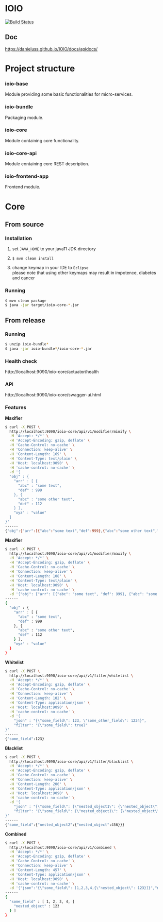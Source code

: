 # IOIO
[![Build Status](https://travis-ci.org/Danieluss/IOIO.svg?branch=master)](https://travis-ci.org/Danieluss/IOIO)


## Doc
https://danieluss.github.io/IOIO/docs/apidocs/

# Project structure

### ioio-base
Module providing some basic functionalities for micro-services.

### ioio-bundle
Packaging module.

### ioio-core
Module containing core functionality.

### ioio-core-api
Module containing core REST description.

### ioio-frontend-app
Frontend module.

# Core

## From source

### Installation
1. set `JAVA_HOME` to your java11 JDK directory

2. ```$ mvn clean install```

3. change keymap in your IDE to `Eclipse` \
please note that using other keymaps may result in impotence, diabetes and cancer
### Running
```bash
$ mvn clean package
$ java -jar target/ioio-core-*.jar
```

## From release

### Running
```bash
$ unzip ioio-bundle*
$ java -jar ioio-bundle*/ioio-core-*.jar
```

### Health check
http://localhost:9090/ioio-core/actuator/health

### API
http://localhost:9090/ioio-core/swagger-ui.html

### Features

**Maxifier**

```bash
$ curl -X POST \
  http://localhost:9090/ioio-core/api/v1/modifier/minify \
  -H 'Accept: */*' \
  -H 'Accept-Encoding: gzip, deflate' \
  -H 'Cache-Control: no-cache' \
  -H 'Connection: keep-alive' \
  -H 'Content-Length: 169' \
  -H 'Content-Type: text/plain' \
  -H 'Host: localhost:9090' \
  -H 'cache-control: no-cache' \
  -d '{
  "obj" : {
    "arr" : [ {
      "abc" : "some text",
      "def" : 999
    }, {
      "abc" : "some other text",
      "def" : 112
    } ],
    "xyz" : "value"
  }
}'
------
{"obj":{"arr":[{"abc":"some text","def":999},{"abc":"some other text","def":112}],"xyz":"value"}}
```

**Maxifier**

```bash
$ curl -X POST \
  http://localhost:9090/ioio-core/api/v1/modifier/maxify \
  -H 'Accept: */*' \
  -H 'Accept-Encoding: gzip, deflate' \
  -H 'Cache-Control: no-cache' \
  -H 'Connection: keep-alive' \
  -H 'Content-Length: 108' \
  -H 'Content-Type: text/plain' \
  -H 'Host: localhost:9090' \
  -H 'cache-control: no-cache' \
  -d '{"obj": {"arr": [{"abc": "some text", "def": 999}, {"abc": "some other text", "def": 112}], "xyz": "value"}}'
------
{
  "obj" : {
    "arr" : [ {
      "abc" : "some text",
      "def" : 999
    }, {
      "abc" : "some other text",
      "def" : 112
    } ],
    "xyz" : "value"
  }
}
```

**Whitelist**

```bash
$ curl -X POST \
  http://localhost:9090/ioio-core/api/v1/filter/whitelist \
  -H 'Accept: */*' \
  -H 'Accept-Encoding: gzip, deflate' \
  -H 'Cache-Control: no-cache' \
  -H 'Connection: keep-alive' \
  -H 'Content-Length: 102' \
  -H 'Content-Type: application/json' \
  -H 'Host: localhost:9090' \
  -H 'cache-control: no-cache' \
  -d '{
	"json" : "{\"some_field\": 123, \"some_other_field\": 1234}",
	"filter": "{\"some_field\": true}"
}'
------
{"some_field":123}
```

**Blacklist**

```bash
$ curl -X POST \
  http://localhost:9090/ioio-core/api/v1/filter/blacklist \
  -H 'Accept: */*' \
  -H 'Accept-Encoding: gzip, deflate' \
  -H 'Cache-Control: no-cache' \
  -H 'Connection: keep-alive' \
  -H 'Content-Length: 206' \
  -H 'Content-Type: application/json' \
  -H 'Host: localhost:9090' \
  -H 'cache-control: no-cache' \
  -d '{
	"json" : "{\"some_field\": {\"nested_object1\": {\"nested_object\": 123}, \"nested_object2\": {\"nested_object\": 456}}}",
	"filter": "{\"some_field\": {\"nested_object1\": {\"nested_object\": true}}}"
}'
------
{"some_field":{"nested_object2":{"nested_object":456}}}
```

**Combined**

```bash
$ curl -X POST \
  http://localhost:9090/ioio-core/api/v1/combined \
  -H 'Accept: */*' \
  -H 'Accept-Encoding: gzip, deflate' \
  -H 'Cache-Control: no-cache' \
  -H 'Connection: keep-alive' \
  -H 'Content-Length: 457' \
  -H 'Content-Type: application/json' \
  -H 'Host: localhost:9090' \
  -H 'cache-control: no-cache' \
  -d '{"json":"{\"some_field\": [1,2,3,4,{\"nested_object\": 123}]}","modifiers":[{"type":"minify","params":""},{"type":"whitelist","params":"{\"some_field\": true}"},{"type":"maxify","params":""}]}'
------
{
  "some_field" : [ 1, 2, 3, 4, {
    "nested_object" : 123
  } ]
}
```
